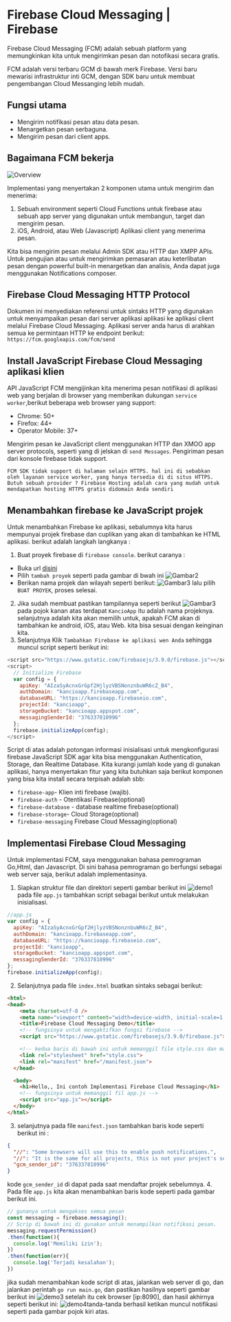 # Firebase Cloud Messaging | Firebase
Firebase Cloud Messaging (FCM) adalah sebuah platform yang memungkinkan kita untuk mengirimkan pesan dan notofikasi secara gratis.

FCM adalah versi terbaru GCM di bawah merk Firebase. Versi baru mewarisi infrastruktur inti GCM, dengan SDK baru untuk membuat pengembangan Cloud Messanging lebih mudah.

## Fungsi utama
  - Mengirim notifikasi pesan atau data pesan.
  - Menargetkan pesan serbaguna.
  - Mengirim  pesan dari client apps.

## Bagaimana FCM bekerja
![Overview](Images/messaging-overview.png)

Implementasi yang menyertakan 2 komponen utama untuk mengirim dan menerima:
1. Sebuah environment seperti Cloud Functions untuk firebase atau sebuah app server yang digunakan untuk membangun, target dan mengirim pesan.
2. iOS, Android, atau Web (Javascript) Aplikasi client yang menerima pesan.

Kita bisa mengirim pesan melalui Admin SDK atau HTTP dan XMPP APIs. Untuk pengujian atau untuk mengirimkan pemasaran atau keterlibatan pesan dengan powerful built-in menargetkan dan analisis, Anda dapat juga menggunakan Notifications composer.

## Firebase Cloud Messaging HTTP Protocol

Dokumen ini menyediakan referensi untuk sintaks HTTP yang digunakan untuk menyampaikan pesan dari server aplikasi aplikasi ke aplikasi client melalui Firebase Cloud Messaging. Aplikasi server anda harus di arahkan semua ke permintaan HTTP ke endpoint berikut:
`https://fcm.googleapis.com/fcm/send
`

## Install JavaScript Firebase Cloud Messaging aplikasi klien

API JavaScript FCM mengijinkan kita menerima pesan notifikasi di aplikasi web yang berjalan di browser yang memberikan dukungan `service worker`,berikut beberapa web browser yang support:
- Chrome: 50+
- Firefox: 44+
- Operator Mobile: 37+

Mengirim pesan ke JavaScript client menggunakan HTTP dan XMOO app server protocols, seperti yang di jelskan di `send Messages`. Pengiriman pesan dari konsole firebase tidak support.

`FCM SDK tidak support di halaman selain HTTPS. hal ini di sebabkan oleh layanan service worker, yang hanya tersedia di di situs HTTPS. Butuh sebuah provider ? Firebase Hosting adalah cara yang mudah untuk mendapatkan hosting HTTPS gratis didomain Anda sendiri`

## Menambahkan firebase ke JavaScript projek

Untuk menambahkan Firebase ke aplikasi, sebalumnya kita harus mempunyai projek firebase dan cuplikan yang akan di tambahkan ke HTML aplikasi. berikut adalah langkah langkanya :
1. Buat proyek firebase di `firebase console`. berikut caranya :
  - Buka url [disini](https://console.firebase.google.com/)
  - Pilih `tambah proyek` seperti pada gambar di bwah ini ![Gambar2](Images/1.png)
  - Berikan nama projek dan wilayah seperti berikut: ![Gambar3](Images/2.png) lalu pilih `BUAT PROYEK`, proses selesai.
2. Jika sudah membuat pastikan tampilannya seperti berikut ![Gambar3](Images/3.png) pada pojok kanan atas terdapat `KancioApp` itu adalah nama projeknya. selanjutnya adalah kita akan memilih untuk, apakah FCM akan di tambahkan ke android, iOS, atau Web. kita bisa sesuai dengan keinginan kita.
3. Selanjutnya Klik `Tambahkan Firebase ke aplikasi wen Anda` sehingga muncul script seperti berikut ini:
~~~javascript
<script src="https://www.gstatic.com/firebasejs/3.9.0/firebase.js"></script>
<script>
  // Initialize Firebase
  var config = {
    apiKey: "AIzaSyAcnxGrGpf2HjlyzVBSNonznbuWR6cZ_B4",
    authDomain: "kancioapp.firebaseapp.com",
    databaseURL: "https://kancioapp.firebaseio.com",
    projectId: "kancioapp",
    storageBucket: "kancioapp.appspot.com",
    messagingSenderId: "376337810996"
  };
  firebase.initializeApp(config);
</script>
~~~
Script di atas adalah potongan informasi inisialisasi untuk mengkonfigurasi firebase JavaScript SDK agar kita bisa menggunakan Authentication, Storage, dan Realtime Database. Kita kurangi jumlah kode yang di gunakan aplikasi, hanya menyertakan fitur yang kita butuhkan saja berikut komponen yang bisa kita install secara terpisah adalah sbb:
  * `firebase-app`- Klien inti firebase (wajib).
  * `firebase-auth` - Otentikasi Firebase(optional)
  * `firebase-database` - database realtime firebase(optional)
  * `firebase-storage`- Cloud Storage(optional)
  * `firebase-messaging` Firebase Cloud Messaging(optional)

## Implementasi Firebase Cloud Messaging
Untuk implementasi FCM, saya menggunakan bahasa pemrograman Go,Html, dan Javascript. Di sini bahasa pemrograman go berfungsi sebagai web server saja, berikut adalah implementasinya.
1. Siapkan struktur file dan direktori seperti gambar berikut ini ![demo1](/Images/demo2.png)
pada file `app.js` tambahkan script sebagai berikut untuk melakukan inisialisasi.
~~~JavaScript
//app.js
var config = {
  apiKey: "AIzaSyAcnxGrGpf2HjlyzVBSNonznbuWR6cZ_B4",
  authDomain: "kancioapp.firebaseapp.com",
  databaseURL: "https://kancioapp.firebaseio.com",
  projectId: "kancioapp",
  storageBucket: "kancioapp.appspot.com",
  messagingSenderId: "376337810996"
};
firebase.initializeApp(config);
~~~
2. Selanjutnya pada file `index.html` buatkan sintaks sebagai berikut:
~~~html
<html>
<head>
    <meta charset=utf-8 />
    <meta name="viewport" content="width=device-width, initial-scale=1.0">
    <title>Firebase Cloud Messaging Demo</title>
    <!-- fungsinya untuk mengaktifkan fungsi firebase -->
    <script src="https://www.gstatic.com/firebasejs/3.9.0/firebase.js"></script>

    <!-- kedua baris di bawah ini untuk memanggil file style.css dan manifest.json -->
    <link rel="stylesheet" href="style.css">
    <link rel="manifest" href="/manifest.json">
  </head>

  <body>
    <h1>Hello,, Ini contoh Implementasi Firebase Cloud Messaging</h1>
    <!-- fungsinya untuk memanggil fil app.js -->
    <script src="app.js"></script>
  </body>
</html>
~~~
3. selanjutnya pada file `manifest.json` tambahkan baris kode seperti berikut ini :
~~~json
{
  "//": "Some browsers will use this to enable push notifications.",
  "//": "It is the same for all projects, this is not your project's sender ID",
  "gcm_sender_id": "376337810996"
}
~~~
kode `gcm_sender_id` di dapat pada saat mendaftar projek sebelumnya.
4. Pada file `app.js` kita akan menambahkan baris kode seperti pada gambar berikut ini.
~~~JavaScript
// gunanya untuk mengakses semua pesan
const messaging = firebase.messaging();
// Scrip di bawah ini di gunakan untuk menampilkan notifikasi pesan.
messaging.requestPermission()
.then(function(){
  console.log('Memiliki izin');
})
.then(function(err){
  console.log('Terjadi kesalahan');
})
~~~
jika sudah menambahkan kode script di atas, jalankan web server di go, dan jalankan perintah `go run main.go`, dan pastikan hasilnya seperti gambar berikut ini ![demo3](Images/demo3.png) setelah itu cek browser [ip:8090], dan hasil akhirnya seperti berikut ini: ![demo4](Images/demo4.png)tanda-tanda berhasil ketikan muncul notifikasi seperti pada gambar pojok kiri atas.
